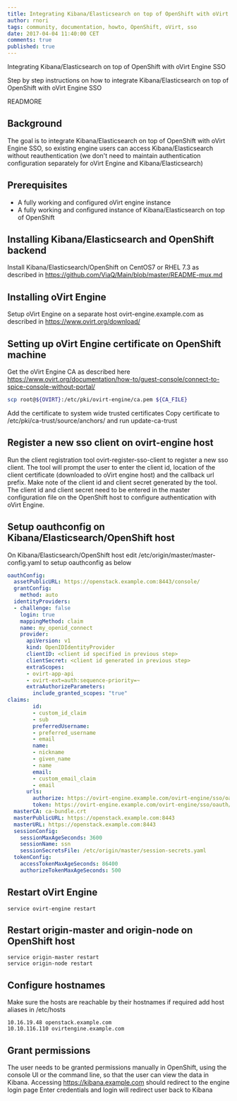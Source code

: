 ```yaml
---
title: Integrating Kibana/Elasticsearch on top of OpenShift with oVirt Engine SSO
author: rnori
tags: community, documentation, howto, OpenShift, oVirt, sso
date: 2017-04-04 11:40:00 CET
comments: true
published: true
---
```


Integrating Kibana/Elasticsearch on top of OpenShift with oVirt Engine SSO

Step by step instructions on how to integrate Kibana/Elasticsearch on top of OpenShift with oVirt Engine SSO

READMORE

## Background

The goal is to integrate Kibana/Elasticsearch on top of OpenShift with oVirt Engine SSO, so existing engine users can access Kibana/Elasticsearch without reauthentication (we don't need to maintain authentication configuration separately for oVirt Engine and Kibana/Elasticsearch) 

## Prerequisites

* A fully working and configured oVirt engine instance
* A fully working and configured instance of Kibana/Elasticsearch on top of OpenShift

## Installing Kibana/Elasticsearch and OpenShift backend

Install Kibana/Elasticsearch/OpenShift on CentOS7 or RHEL 7.3 as described in https://github.com/ViaQ/Main/blob/master/README-mux.md

## Installing oVirt Engine

Setup oVirt Engine on a separate host ovirt-engine.example.com as described in https://www.ovirt.org/download/

## Setting up oVirt Engine certificate on OpenShift machine

Get the oVirt Engine CA as described here https://www.ovirt.org/documentation/how-to/guest-console/connect-to-spice-console-without-portal/

```sh
scp root@${OVIRT}:/etc/pki/ovirt-engine/ca.pem ${CA_FILE}
```

Add the certificate to system wide trusted certificates
Copy certificate to /etc/pki/ca-trust/source/anchors/ and run update-ca-trust

## Register a new sso client on ovirt-engine host

Run the client registration tool ovirt-register-sso-client to register a new sso client. The tool will prompt the user to enter the client id, location of the client certificate (downloaded to oVirt engine host) and the callback url prefix. Make note of the client id and client secret generated by the tool. The client id and client secret need to be entered in the master configuration file on the OpenShift host to configure authentication with oVirt Engine.

## Setup oauthconfig on Kibana/Elasticsearch/OpenShift host 

On Kibana/Elasticsearch/OpenShift host edit /etc/origin/master/master-config.yaml to setup oauthconfig as below

```yaml
oauthConfig:
  assetPublicURL: https://openstack.example.com:8443/console/
  grantConfig:
    method: auto
  identityProviders:
  - challenge: false
    login: true
    mappingMethod: claim
    name: my_openid_connect
    provider:
      apiVersion: v1
      kind: OpenIDIdentityProvider
      clientID: <client id specified in previous step>
      clientSecret: <client id generated in previous step>
      extraScopes:
      - ovirt-app-api
      - ovirt-ext=auth:sequence-priority=~
      extraAuthorizeParameters:
        include_granted_scopes: "true"
claims:
        id:
        - custom_id_claim
        - sub
        preferredUsername:
        - preferred_username
        - email
        name:
        - nickname
        - given_name
        - name
        email:
        - custom_email_claim
        - email
      urls:
        authorize: https://ovirt-engine.example.com/ovirt-engine/sso/oauth/authorize
        token: https://ovirt-engine.example.com/ovirt-engine/sso/oauth/token
  masterCA: ca-bundle.crt
  masterPublicURL: https://openstack.example.com:8443
  masterURL: https://openstack.example.com:8443
  sessionConfig:
    sessionMaxAgeSeconds: 3600
    sessionName: ssn
    sessionSecretsFile: /etc/origin/master/session-secrets.yaml
  tokenConfig:
    accessTokenMaxAgeSeconds: 86400
    authorizeTokenMaxAgeSeconds: 500
```
## Restart oVirt Engine

```ssh
service ovirt-engine restart
```

## Restart origin-master and origin-node on OpenShift host

```ssh
service origin-master restart
service origin-node restart
```

## Configure hostnames

Make sure the hosts are reachable by their hostnames if required add host aliases in /etc/hosts

```config
10.16.19.48 openstack.example.com
10.10.116.110 ovirtengine.example.com
```

## Grant permissions

The user needs to be granted permissions manually in OpenShift, using the console UI or the command line, so that the user can view the data in Kibana.
Accessing https://kibana.example.com should redirect to the engine login page
Enter credentials and login will redirect user back to Kibana


